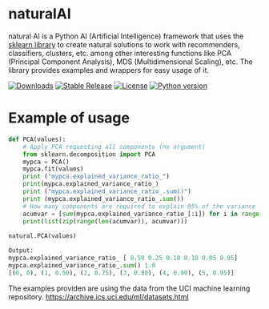 # naturalAI

natural AI is a Python AI (Artificial Intelligence) framework that uses the [sklearn library](http://scikit-learn.org/stable/) to create natural solutions to work with recommenders, classifiers, clusters, etc. among other interesting functions like PCA (Principal Component Analysis), MDS (Multidimensional Scaling), etc. The library provides examples and wrappers for easy usage  of it.

[![Downloads](https://img.shields.io/badge/downloads-0-blue.svg)]() [![Stable Release](https://img.shields.io/badge/version-1.0-blue.svg)]() [![License](https://img.shields.io/badge/license-GPL-blue.svg)]() [![Python version](https://img.shields.io/badge/python-3.4.2-red.svg)]()

# Example of usage
```python
def PCA(values):
    # Apply PCA requesting all components (no argument)
    from sklearn.decomposition import PCA
    mypca = PCA()
    mypca.fit(values)
    print ("mypca.explained_variance_ratio_")
    print(mypca.explained_variance_ratio_)
    print ("mypca.explained_variance_ratio_.sum()")
    print (mypca.explained_variance_ratio_.sum())
    # How many components are required to explain 95% of the variance
    acumvar = [sum(mypca.explained_variance_ratio_[:i]) for i in range(len(mypca.explained_variance_ratio_))]
    print(list(zip(range(len(acumvar)), acumvar)))
    
natural.PCA(values)

Output:
mypca.explained_variance_ratio_ [ 0.50 0.25 0.10 0.10 0.05 0.05]
mypca.explained_variance_ratio_.sum() 1.0 
[(0, 0), (1, 0.50), (2, 0.75), (3, 0.80), (4, 0.90), (5, 0.95)]
```

The examples providen are using the data from the UCI machine learning repository. https://archive.ics.uci.edu/ml/datasets.html
